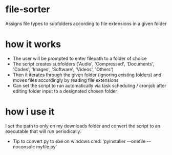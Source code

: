 # file-sorter
Assigns file types to subfolders according to file extensions in a given folder

# how it works
- The user will be prompted to enter filepath to a folder of choice
- The script creates subfolders ('Audio', 'Compressed', 'Documents', 'Codes', 'Images', 'Software', 'Videos', 'Others')
- Then it iterates through the given folder (ignoring existing folders) and moves files accordingly by reading file extensions
- Can set the script to run automatically via task scheduling / cronjob after editing folder input to a designated chosen folder

# how i use it
I set the path to only on my downloads folder and convert the script to an executable that will run periodically.
- Tip to convert py to exe on windows cmd: 'pyinstaller --onefile --noconsole myfile.py'
